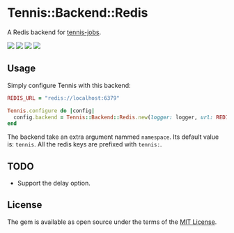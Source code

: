 # Tennis::Backend::Redis

A Redis backend for [tennis-jobs][tennis-jobs].

<a target="_blank" href="https://travis-ci.org/nicoolas25/tennis-redis"><img src="https://travis-ci.org/nicoolas25/tennis-redis.svg?branch=master" /></a>
<a target="_blank" href="https://codeclimate.com/github/nicoolas25/tennis-redis"><img src="https://codeclimate.com/github/nicoolas25/tennis-redis/badges/gpa.svg" /></a>
<a target="_blank" href="https://codeclimate.com/github/nicoolas25/tennis-redis/coverage"><img src="https://codeclimate.com/github/nicoolas25/tennis-redis/badges/coverage.svg" /></a>
<a target="_blank" href="https://rubygems.org/gems/tennis-jobs-redis"><img src="https://badge.fury.io/rb/tennis-jobs-redis.svg" /></a>

## Usage

Simply configure Tennis with this backend:

``` ruby
REDIS_URL = "redis://localhost:6379"

Tennis.configure do |config|
  config.backend = Tennis::Backend::Redis.new(logger: logger, url: REDIS_URL)
end
```

The backend take an extra argument nammed `namespace`.
Its default value is: `tennis`. All the redis keys are prefixed with `tennis:`.

## TODO

- Support the delay option.

## License

The gem is available as open source under the terms of the [MIT License](http://opensource.org/licenses/MIT).


[tennis-jobs]: https://github.com/nicoolas25/tennis
